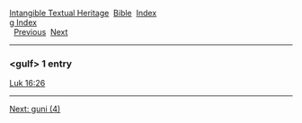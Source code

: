 [Intangible Textual Heritage](../../index)  [Bible](../index) 
[Index](index)   
[g Index](_g_)  
  [Previous](c04988)  [Next](c04990) 

------------------------------------------------------------------------

### &lt;gulf&gt; 1 entry

[Luk 16:26](../kjv/luk016.htm#026)  

------------------------------------------------------------------------

[Next: guni (4)](c04990)
